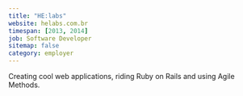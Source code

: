 ```yaml
---
title: "HE:labs"
website: helabs.com.br
timespan: [2013, 2014]
job: Software Developer
sitemap: false
category: employer
---
```


Creating cool web applications, riding Ruby on Rails and using Agile Methods.
